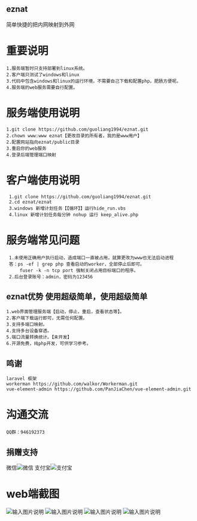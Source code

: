## eznat
简单快捷的把内网映射到外网
# 重要说明
    1.服务端暂时只支持部署到linux系统。
    2.客户端只测试了windows和linux
    3.代码中包含windows和linux的运行环境，不需要自己下载和配置php，肥肠方便呢。
    4.服务端的web服务需要自行配置。
# 服务端使用说明
    1.git clone https://github.com/guoliang1994/eznat.git
    2.chown www:www eznat【更改目录的所有者，我的是www用户】
    2.配置网站指向eznat/public目录
    3.重启你的web服务
    4.登录后端管理端口映射
# 客户端使用说明
     1.git clone https://github.com/guoliang1994/eznat.git
     2.cd eznat/eznat
     3.windows 新增计划任务【【循环】】运行hide_run.vbs
     4.linux 新增计划任务每分钟 nohup 运行 keep_alive.php
 # 服务端常见问题
     1.未使用正确用户执行启动，造成端口一直被占用，就算更改为www也无法启动进程
     答：ps -ef | grep php 查看启动的worker，全部停止后即可。
         fuser -k -n tcp port 强制关闭占用目标端口的程序。
     2.后台登录账号：admin，密码为123456
## eznat优势 使用超级简单，使用超级简单
    1.web界面管理服务端【启动，停止，重启，查看状态等】。
    2.客户端下载运行即可，无需任何配置。
    3.支持多端口映射。
    4.支持多台设备穿透。
    5.端口流量转换统计。【未开发】
    6.开源免费，纯php开发，可供学习参考。
## 鸣谢
    laravel 框架
    workerman https://github.com/walkor/Workerman.git
    vue-element-admin https://github.com/PanJiaChen/vue-element-admin.git
# 沟通交流
    QQ群：946192373
## 捐赠支持
微信![微信](https://images.gitee.com/uploads/images/2019/1129/175939_8545619a_1026697.png "微信.png")
支付宝![支付宝](https://images.gitee.com/uploads/images/2019/1129/180417_10104e83_1026697.png "支付宝.png")
# web端截图
![输入图片说明](https://images.gitee.com/uploads/images/2019/1129/180852_88752dc8_1026697.png "登录界面.png")
![输入图片说明](https://images.gitee.com/uploads/images/2019/1129/180907_ce6226d5_1026697.png "设备管理界面.png")
![输入图片说明](https://images.gitee.com/uploads/images/2019/1129/180923_bf4588d5_1026697.png "用户管理界面.png")
![输入图片说明](https://images.gitee.com/uploads/images/2019/1129/180943_42f0c869_1026697.png "管理端界面.png")